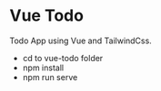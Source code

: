 # Vue Todo

Todo App using Vue and TailwindCss.

-   cd to vue-todo folder
-   npm install
-   npm run serve
